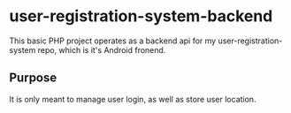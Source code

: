 # user-registration-system-backend

  This basic PHP project operates as a backend api for my user-registration-system repo, which is it's Android fronend.
  
  
## Purpose

  It is only meant to manage user login, as well as store user location.
